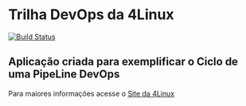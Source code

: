 # Trilha DevOps da 4Linux

<!-- Altere a Flag abaixo com sua URL do Travis -->
[![Build Status](https://travis-ci.org/johnatanDM/DevOpsLab-HelloWorld.svg?branch=master)](https://travis-ci.org/johnatanDM/DevOpsLab-HelloWorld)

## Aplicação criada para exemplificar o Ciclo de uma PipeLine DevOps


Para maiores informações acesse o [Site da 4Linux](https://www.4linux.com.br/cursos/devops)
